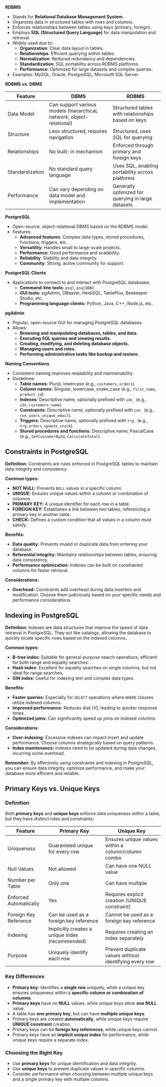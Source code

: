 **RDBMS**

- Stands for **Relational Database Management System**.
- Organizes data in structured tables with rows and columns.
- Enforces relationships between tables using keys (primary, foreign).
- Employs **SQL (Structured Query Language)** for data manipulation and retrieval.
- Widely used due to:
    - **Organization**: Clear data layout in tables.
    - **Relationships**: Efficient querying within tables.
    - **Normalization**: Reduced redundancy and dependencies.
    - **Standardization**: SQL portability across RDBMS platforms.
    - **Performance**: Optimized for large datasets and complex queries.
- Examples: MySQL, Oracle, PostgreSQL, Microsoft SQL Server.

**RDBMS vs. DBMS**

| Feature         | DBMS                                                                  | RDBMS                                              |
| --------------- | --------------------------------------------------------------------- | -------------------------------------------------- |
| Data Model      | Can support various models (hierarchical, network, object-relational) | Structured tables with relationships based on keys |
| Structure       | Less structured, requires navigation                                  | Structured, uses SQL for querying                  |
| Relationships   | No built-in mechanism                                                 | Enforced through primary and foreign keys          |
| Standardization | No standard query language                                            | Uses SQL, enabling portability across platforms    |
| Performance     | Can vary depending on data model and implementation                   | Generally optimized for querying in large datasets |

**PostgreSQL**

- Open-source, object-relational DBMS based on the RDBMS model.
- Features:
    - **Advanced features**: Complex data types, stored procedures, functions, triggers, etc.
    - **Versatility**: Handles small to large-scale projects.
    - **Performance**: Good performance and scalability.
    - **Reliability**: Stability and data integrity.
    - **Community**: Strong, active community for support.

**PostgreSQL Clients**

- Applications to connect to and interact with PostgreSQL databases:
    - **Command-line tools:** `psql`, `psqlODBC`.
    - **GUI tools:** pgAdmin, DBeaver, HeidiSQL, TablePlus, Beekeeper Studio, etc.
    - **Programming language clients:** Python, Java, C++, Node.js, etc.

**pgAdmin**

- Popular, open-source GUI for managing PostgreSQL databases.
- Allows:
    - **Browsing and manipulating databases, tables, and data.**
    - **Executing SQL queries and viewing results.**
    - **Creating, modifying, and deleting database objects.**
    - **Managing users and roles.**
    - **Performing administrative tasks like backup and restore.**

**Naming Conventions**

- Consistent naming improves readability and maintainability.
- Guidelines:
    - **Table names:** Plural, lowercase (e.g., `customers`, `orders`).
    - **Column names:** Singular, lowercase, snake_case (e.g., `first_name`, `product_id`).
    - **Indexes:** Descriptive name, optionally prefixed with `idx_` (e.g., `idx_customers_name`).
    - **Constraints:** Descriptive name, optionally prefixed with `con_` (e.g., `con_users_unique_email`).
    - **Triggers:** Descriptive name, optionally prefixed with `trg_` (e.g., `trg_orders_update_stock`).
    - **Stored procedures and functions:** Descriptive name, PascalCase (e.g., `GetCustomerById`, `CalculateTotal`).



## Constraints in PostgreSQL

**Definition:** Constraints are rules enforced in PostgreSQL tables to maintain data integrity and consistency.

**Common types:**

* **NOT NULL:** Prevents `NULL` values in a specific column.
* **UNIQUE:** Ensures unique values within a column or combination of columns.
* **PRIMARY KEY:** A unique identifier for each row in a table.
* **FOREIGN KEY:** Establishes a link between two tables, referencing a primary key in another table.
* **CHECK:** Defines a custom condition that all values in a column must satisfy.

**Benefits:**

* **Data quality:** Prevents invalid or duplicate data from entering your database.
* **Referential integrity:** Maintains relationships between tables, ensuring data consistency.
* **Performance optimization:** Indexes can be built on constrained columns for faster retrieval.

**Considerations:**

* **Overhead:** Constraints add overhead during data insertion and modification. Choose them judiciously based on your specific needs and performance considerations.

## Indexing in PostgreSQL

**Definition:** Indexes are data structures that improve the speed of data retrieval in PostgreSQL. They act like catalogs, allowing the database to quickly locate specific rows based on the indexed columns.

**Common types:**

* **B-tree index:** Suitable for general-purpose search operations, efficient for both range and equality searches.
* **Hash index:** Excellent for equality searches on single columns, but not ideal for range searches.
* **GIN index:** Useful for indexing text and complex data types.

**Benefits:**

* **Faster queries:** Especially for `SELECT` operations where `WHERE` clauses utilize indexed columns.
* **Improved performance:** Reduces disk I/O, leading to quicker response times.
* **Optimized joins:** Can significantly speed up joins on indexed columns.

**Considerations:**

* **Over-indexing:** Excessive indexes can impact insert and update performance. Choose columns strategically based on query patterns.
* **Index maintenance:** Indexes need to be updated during data changes, incurring some overhead.

**Remember:** By effectively using constraints and indexing in PostgreSQL, you can ensure data integrity, optimize performance, and make your database more efficient and reliable.



## Primary Keys vs. Unique Keys

### Definition

Both **primary keys** and **unique keys** enforce data uniqueness within a table, but they have distinct roles and constraints:

| Feature | Primary Key | Unique Key |
|---|---|---|
| Uniqueness | Guaranteed unique for every row | Ensures unique values within a column/column combo |
| Null Values | Not allowed | Can have one NULL value |
| Number per Table | Only one | Can have multiple |
| Enforced Automatically | Yes | Requires explicit creation (UNIQUE constraint) |
| Foreign Key Reference | Can be used as a foreign key reference | Cannot be used as a foreign key reference |
| Indexing | Implicitly creates a unique index (recommended) | Requires creating an index separately |
| Purpose | Uniquely identify each row | Prevent duplicate values without identifying every row |

### Key Differences

* **Primary key:** Identifies a **single row** uniquely, while a unique key ensures uniqueness within a **specific column or combination of columns**.
* **Primary keys** have no **NULL** values, while unique keys allow **one NULL** value.
* A table has **one primary key**, but can have **multiple unique keys**.
* Primary keys are created **automatically**, while unique keys require **UNIQUE constraint** creation.
* Primary keys can be **foreign key references**, while unique keys cannot.
* Primary keys have an **implicit unique index** for performance, while unique keys require a separate index.

### Choosing the Right Key

* Use **primary keys** for unique identification and data integrity.
* Use **unique keys** to prevent duplicate values in specific columns.
* Consider performance when choosing between multiple unique keys and a single primary key with multiple columns.


